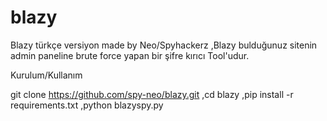 # blazy
Blazy türkçe versiyon made by Neo/Spyhackerz
,Blazy bulduğunuz sitenin admin paneline brute force yapan bir şifre kırıcı Tool'udur.

Kurulum/Kullanım

git clone https://github.com/spy-neo/blazy.git
,cd blazy
,pip install -r requirements.txt
,python blazyspy.py
